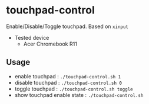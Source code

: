# touchpad-control

Enable/Disable/Toggle touchpad. Based on `xinput`

* Tested device
  * Acer Chromebook R11

## Usage
* enable touchpad : `./touchpad-control.sh 1`
* disable touchpad : `./touchpad-control.sh 0`
* toggle touchpad : `./touchpad-control.sh toggle`
* show touchpad enable state : `./touchpad-control.sh`
